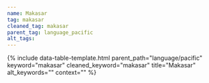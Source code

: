 ```yaml
---
name: Makasar
tag: makasar
cleaned_tag: makasar
parent_tag: language_pacific
alt_tags: 
---
```


{% include data-table-template.html 
  parent_path="language/pacific" 
  keyword="makasar" 
  cleaned_keyword="makasar" 
  title="Makasar"
  alt_keywords=""
  context=""
%}

